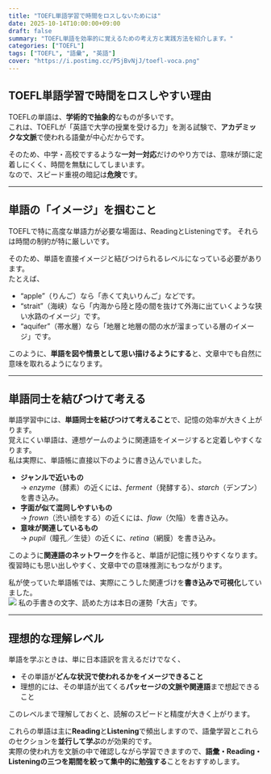 ```yaml
---
title: "TOEFL単語学習で時間をロスしないためには"
date: 2025-10-14T10:00:00+09:00
draft: false
summary: "TOEFL単語を効率的に覚えるための考え方と実践方法を紹介します。"
categories: ["TOEFL"]
tags: ["TOEFL", "語彙", "英語"]
cover: "https://i.postimg.cc/P5jBvNjJ/toefl-voca.png"
---
```


## TOEFL単語学習で時間をロスしやすい理由

TOEFLの単語は、**学術的で抽象的**なものが多いです。  
これは、TOEFLが「英語で大学の授業を受ける力」を測る試験で、**アカデミックな文脈**で使われる語彙が中心だからです。  

そのため、中学・高校でするような**一対一対応**だけのやり方では、意味が頭に定着しにくく、時間を無駄にしてしまいます。  
なので、スピード重視の暗記は**危険**です。

---

## 単語の「イメージ」を掴むこと

TOEFLで特に高度な単語力が必要な場面は、ReadingとListeningです。
それらは時間の制約が特に厳しいです。

そのため、単語を直接イメージと結びつけられるレベルになっている必要があります。  
たとえば、

- “apple”（りんご）なら「赤くて丸いりんご」などです。  
- “strait”（海峡）なら「内海から陸と陸の間を抜けて外海に出ていくような狭い水路のイメージ」です。  
- “aquifer”（帯水層）なら「地層と地層の間の水が溜まっている層のイメージ」です。

このように、**単語を図や情景として思い描けるようにする**と、文章中でも自然に意味を取れるようになります。

---

## 単語同士を結びつけて考える

単語学習中には、**単語同士を結びつけて考えること**で、記憶の効率が大きく上がります。  
覚えにくい単語は、連想ゲームのように関連語をイメージすると定着しやすくなります。  
私は実際に、単語帳に直接以下のように書き込んでいました。

- **ジャンルで近いもの**  
  → _enzyme_（酵素）の近くには、_ferment_（発酵する）、_starch_（デンプン）を書き込み。  
- **字面が似て混同しやすいもの**  
  → _frown_（渋い顔をする）の近くには、_flaw_（欠陥）を書き込み。 
- **意味が関連しているもの**  
  → _pupil_（瞳孔／生徒）の近くに、_retina_（網膜）を書き込み。

このように**関連語のネットワーク**を作ると、単語が記憶に残りやすくなります。  
復習時にも思い出しやすく、文章中での意味推測にもつながります。

私が使っていた単語帳では、実際にこうした関連づけを**書き込みで可視化**していました。  
![](https://i.postimg.cc/02PY6JQP/toefl-voca-with-comment.jpg)
私の手書きの文字、読めた方は本日の運勢「大吉」です。

---

## 理想的な理解レベル

単語を学ぶときは、単に日本語訳を言えるだけでなく、

- その単語が**どんな状況で使われるかをイメージできること**  
- 理想的には、その単語が出てくる**パッセージの文脈や関連語**まで想起できること

このレベルまで理解しておくと、読解のスピードと精度が大きく上がります。  

これらの単語は主に**Reading**と**Listening**で頻出しますので、語彙学習とこれらのセクションを**並行して学ぶ**のが効果的です。  
実際の使われ方を文脈の中で確認しながら学習できますので、**語彙・Reading・Listeningの三つを期間を絞って集中的に勉強する**ことをおすすめします。

